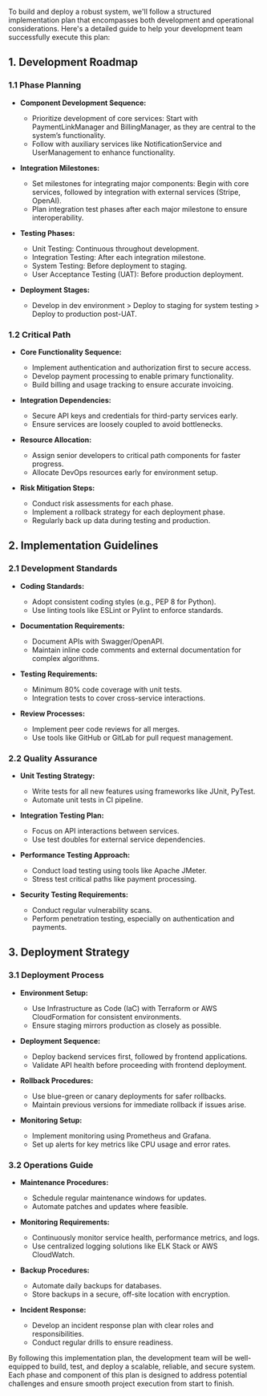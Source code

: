To build and deploy a robust system, we'll follow a structured implementation plan that encompasses both development and operational considerations. Here's a detailed guide to help your development team successfully execute this plan:

## 1. Development Roadmap

### 1.1 Phase Planning

- **Component Development Sequence:**
  - Prioritize development of core services: Start with PaymentLinkManager and BillingManager, as they are central to the system’s functionality.
  - Follow with auxiliary services like NotificationService and UserManagement to enhance functionality.

- **Integration Milestones:**
  - Set milestones for integrating major components: Begin with core services, followed by integration with external services (Stripe, OpenAI).
  - Plan integration test phases after each major milestone to ensure interoperability.

- **Testing Phases:**
  - Unit Testing: Continuous throughout development.
  - Integration Testing: After each integration milestone.
  - System Testing: Before deployment to staging.
  - User Acceptance Testing (UAT): Before production deployment.

- **Deployment Stages:**
  - Develop in dev environment > Deploy to staging for system testing > Deploy to production post-UAT.

### 1.2 Critical Path

- **Core Functionality Sequence:**
  - Implement authentication and authorization first to secure access.
  - Develop payment processing to enable primary functionality.
  - Build billing and usage tracking to ensure accurate invoicing.

- **Integration Dependencies:**
  - Secure API keys and credentials for third-party services early.
  - Ensure services are loosely coupled to avoid bottlenecks.

- **Resource Allocation:**
  - Assign senior developers to critical path components for faster progress.
  - Allocate DevOps resources early for environment setup.

- **Risk Mitigation Steps:**
  - Conduct risk assessments for each phase.
  - Implement a rollback strategy for each deployment phase.
  - Regularly back up data during testing and production.

## 2. Implementation Guidelines

### 2.1 Development Standards

- **Coding Standards:**
  - Adopt consistent coding styles (e.g., PEP 8 for Python).
  - Use linting tools like ESLint or Pylint to enforce standards.

- **Documentation Requirements:**
  - Document APIs with Swagger/OpenAPI.
  - Maintain inline code comments and external documentation for complex algorithms.

- **Testing Requirements:**
  - Minimum 80% code coverage with unit tests.
  - Integration tests to cover cross-service interactions.

- **Review Processes:**
  - Implement peer code reviews for all merges.
  - Use tools like GitHub or GitLab for pull request management.

### 2.2 Quality Assurance

- **Unit Testing Strategy:**
  - Write tests for all new features using frameworks like JUnit, PyTest.
  - Automate unit tests in CI pipeline.

- **Integration Testing Plan:**
  - Focus on API interactions between services.
  - Use test doubles for external service dependencies.

- **Performance Testing Approach:**
  - Conduct load testing using tools like Apache JMeter.
  - Stress test critical paths like payment processing.

- **Security Testing Requirements:**
  - Conduct regular vulnerability scans.
  - Perform penetration testing, especially on authentication and payments.

## 3. Deployment Strategy

### 3.1 Deployment Process

- **Environment Setup:**
  - Use Infrastructure as Code (IaC) with Terraform or AWS CloudFormation for consistent environments.
  - Ensure staging mirrors production as closely as possible.

- **Deployment Sequence:**
  - Deploy backend services first, followed by frontend applications.
  - Validate API health before proceeding with frontend deployment.

- **Rollback Procedures:**
  - Use blue-green or canary deployments for safer rollbacks.
  - Maintain previous versions for immediate rollback if issues arise.

- **Monitoring Setup:**
  - Implement monitoring using Prometheus and Grafana.
  - Set up alerts for key metrics like CPU usage and error rates.

### 3.2 Operations Guide

- **Maintenance Procedures:**
  - Schedule regular maintenance windows for updates.
  - Automate patches and updates where feasible.

- **Monitoring Requirements:**
  - Continuously monitor service health, performance metrics, and logs.
  - Use centralized logging solutions like ELK Stack or AWS CloudWatch.

- **Backup Procedures:**
  - Automate daily backups for databases.
  - Store backups in a secure, off-site location with encryption.

- **Incident Response:**
  - Develop an incident response plan with clear roles and responsibilities.
  - Conduct regular drills to ensure readiness.

By following this implementation plan, the development team will be well-equipped to build, test, and deploy a scalable, reliable, and secure system. Each phase and component of this plan is designed to address potential challenges and ensure smooth project execution from start to finish.
